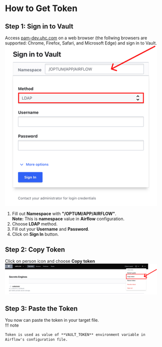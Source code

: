 # How to Get Token

## Step 1: Sign in to Vault
Access [pam-dev.uhc.com](http://pam-dev.uhc.com) on a web browser (the follwing browsers are supported: Chrome, Firefox, Safari, and Microsoft Edge) and sign in to Vault.  
![Screenshot](img/Vault1.jpg)

1. Fill out **Namespace** with **"/OPTUM/APP/AIRFLOW"**.  
**Note:** This is **namespace** value in **Airflow** configuration.
2. Choose **LDAP** method.
3. Fill out your **Username** and **Password**.
4. Click on **Sign In** button.

## Step 2: Copy Token
Click on person icon and choose **Copy token**
![Screenshot](img/token1.png)
## Step 3: Paste the Token
You now can paste the token in your target file.  
!!! note

    Token is used as value of **VAULT_TOKEN** environment variable in Airflow's configuration file.  